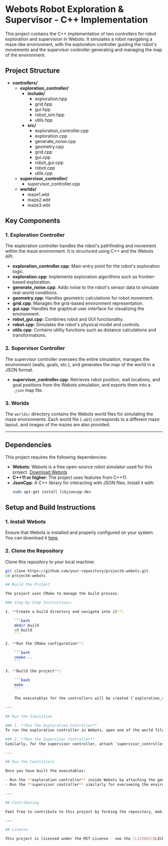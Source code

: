 # Webots Robot Exploration & Supervisor - C++ Implementation

This project contains the C++ implementation of two controllers for robot exploration and supervision in Webots. It simulates a robot navigating a maze-like environment, with the exploration controller guiding the robot's movements and the supervisor controller generating and managing the map of the environment.

## Project Structure

- **controllers/**
  - **exploration_controller/**
    - **include/**
      - exploration.hpp
      - grid.hpp
      - gui.hpp
      - robot_sim.hpp
      - utils.hpp
    - **src/**
      - exploration_controller.cpp
      - exploration.cpp
      - generate_noise.cpp
      - geometry.cpp
      - grid.cpp
      - gui.cpp
      - robot_gui.cpp
      - robot.cpp
      - utils.cpp
  - **supervisor_controller/**
    - supervisor_controller.cpp
  - **worlds/**
    - maze1.wbt
    - maze2.wbt
    - maze3.wbt


## Key Components

### 1. **Exploration Controller**
The exploration controller handles the robot's pathfinding and movement within the maze environment. It is structured using C++ and the Webots API.

- **exploration_controller.cpp**: Main entry point for the robot's exploration logic.
- **exploration.cpp**: Implements exploration algorithms such as frontier-based exploration.
- **generate_noise.cpp**: Adds noise to the robot's sensor data to simulate real-world conditions.
- **geometry.cpp**: Handles geometric calculations for robot movement.
- **grid.cpp**: Manages the grid-based environment representation.
- **gui.cpp**: Handles the graphical user interface for visualizing the environment.
- **robot_gui.cpp**: Combines robot and GUI functionality.
- **robot.cpp**: Simulates the robot's physical model and controls.
- **utils.cpp**: Contains utility functions such as distance calculations and transformations.

### 2. **Supervisor Controller**
The supervisor controller oversees the entire simulation, manages the environment (walls, goals, etc.), and generates the map of the world in a JSON format.

- **supervisor_controller.cpp**: Retrieves robot position, wall locations, and goal positions from the Webots simulation, and exports them into a `.json` map file.

### 3. **Worlds**
The `worlds/` directory contains the Webots world files for simulating the maze environments. Each world file (`.wbt`) corresponds to a different maze layout, and images of the mazes are also provided.

---

## Dependencies

This project requires the following dependencies:

- **Webots**: Webots is a free open-source robot simulator used for this project. [Download Webots](https://cyberbotics.com/)
- **C++11 or higher**: The project uses features from C++11.
- **JsonCpp**: A C++ library for interacting with JSON files. Install it with:
  ```bash
  sudo apt-get install libjsoncpp-dev

## Setup and Build Instructions

### 1. Install Webots
Ensure that Webots is installed and properly configured on your system. You can download it [here](https://cyberbotics.com/).

### 2. Clone the Repository
Clone this repository to your local machine:

```bash
git clone https://github.com/your-repository/project6-webots.git
cd project6-webots

## Build the Project

The project uses CMake to manage the build process.

### Step-by-Step Instructions:

1. **Create a build directory and navigate into it**:

    ```bash
    mkdir build
    cd build
    ```

2. **Run the CMake configuration**:

    ```bash
    cmake ..
    ```

3. **Build the project**:

    ```bash
    make
    ```

    The executables for the controllers will be created (`exploration_controller` and `supervisor_controller`).

---

## Run the Simulation

### 1. **Run the Exploration Controller**
To run the exploration controller in Webots, open one of the world files (e.g., `maze1.wbt`) in the Webots simulator, and attach the `exploration_controller` to the robot.

### 2. **Run the Supervisor Controller**
Similarly, for the supervisor controller, attach `supervisor_controller` to the supervisor node.

---

## Run the Controllers

Once you have built the executables:

- Run the **exploration controller** inside Webots by attaching the generated `exploration_controller` executable to your robot in the world.
- Run the **supervisor controller** similarly for overseeing the environment.

---

## Contributing

Feel free to contribute to this project by forking the repository, making changes, and submitting a pull request. Any improvements or suggestions are welcome!

---

## License

This project is licensed under the MIT License - see the [LICENSE](LICENSE) file for details.


